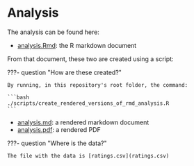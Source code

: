 # Analysis

The analysis can be found here:

- [analysis.Rmd](https://github.com/richelbilderbeek/paper_critical_ai/blob/main/docs/analysis/analysis.Rmd):
  the R markdown document

From that document, these two are created using a script:

???- question "How are these created?"

    By running, in this repository's root folder, the command:

    ```bash
    ./scripts/create_rendered_versions_of_rmd_analysis.R
    ```

- [analysis.md](analysis.md): a rendered markdown document
- [analysis.pdf](analysis.pdf): a rendered PDF

???- question "Where is the data?"

    The file with the data is [ratings.csv](ratings.csv)
